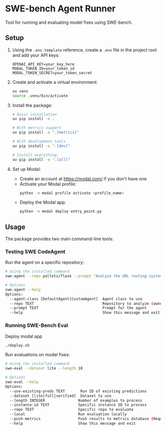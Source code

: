 # SWE-bench Agent Runner

Tool for running and evaluating model fixes using SWE-bench.

## Setup

1. Using the `.env.template` reference, create a `.env` file in the project root and add your API keys:

   ```env
   OPENAI_API_KEY=your_key_here
   MODAL_TOKEN_ID=your_token_id
   MODAL_TOKEN_SECRET=your_token_secret
   ```

1. Create and activate a virtual environment:

   ```bash
   uv venv
   source .venv/bin/activate
   ```

1. Install the package:

   ```bash
   # Basic installation
   uv pip install -e .

   # With metrics support
   uv pip install -e ".[metrics]"

   # With development tools
   uv pip install -e ".[dev]"

   # Install everything
   uv pip install -e ".[all]"
   ```

1. Set up Modal:

   - Create an account at https://modal.com/ if you don't have one
   - Activate your Modal profile:
     ```bash
     python -m modal profile activate <profile_name>
     ```
   - Deploy the Modal app:
     ```bash
     python -m modal deploy entry_point.py
     ```

## Usage

The package provides two main command-line tools:

### Testing SWE CodeAgent

Run the agent on a specific repository:

```bash
# Using the installed command
swe-agent --repo pallets/flask --prompt "Analyze the URL routing system"

# Options
swe-agent --help
Options:
  --agent-class [DefaultAgent|CustomAgent]  Agent class to use
  --repo TEXT                               Repository to analyze (owner/repo)
  --prompt TEXT                             Prompt for the agent
  --help                                    Show this message and exit
```

### Running SWE-Bench Eval

Deploy modal app

```bash
./deploy.sh
```

Run evaluations on model fixes:

```bash
# Using the installed command
swe-eval --dataset lite --length 10

# Options
swe-eval --help
Options:
  --use-existing-preds TEXT       Run ID of existing predictions
  --dataset [lite|full|verified]  Dataset to use
  --length INTEGER               Number of examples to process
  --instance-id TEXT             Specific instance ID to process
  --repo TEXT                    Specific repo to evaluate
  --local                        Run evaluation locally
  --push-metrics                 Push results to metrics database (Requires additional database environment variables)
  --help                         Show this message and exit
```
